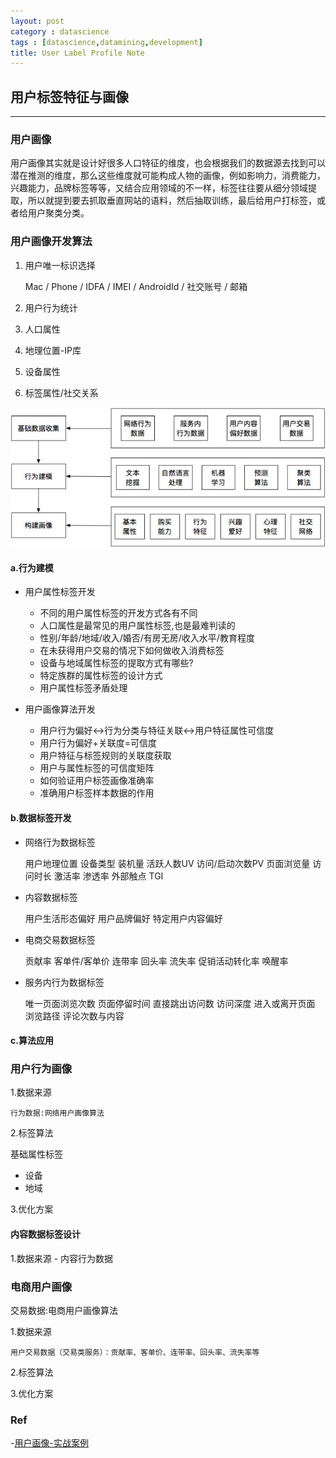 ```yaml
---
layout: post
category : datascience
tags : [datascience,datamining,development]
title: User Label Profile Note
---
```


## 用户标签特征与画像
-------------------------------------------------

### 用户画像

用户画像其实就是设计好很多人口特征的维度，也会根据我们的数据源去找到可以潜在推测的维度，那么这些维度就可能构成人物的画像，例如影响力，消费能力，兴趣能力，品牌标签等等，又结合应用领域的不一样，标签往往要从细分领域提取，所以就提到要去抓取垂直网站的语料，然后抽取训练，最后给用户打标签，或者给用户聚类分类。

### 用户画像开发算法

1. 用户唯一标识选择

	Mac / Phone / IDFA / IMEI / AndroidId / 社交账号 / 邮箱

2. 用户行为统计
3. 人口属性
4. 地理位置-IP库
5. 设备属性
6. 标签属性/社交关系

![人群画像构建](_includes/user_profile_design.png)

#### a.行为建模

* 用户属性标签开发

	- 不同的用户属性标签的开发方式各有不同
	- 人口属性是最常见的用户属性标签,也是最难判读的
	- 性别/年龄/地域/收入/婚否/有房无房/收入水平/教育程度
	- 在未获得用户交易的情况下如何做收入消费标签
	- 设备与地域属性标签的提取方式有哪些?
	- 特定族群的属性标签的设计方式
	- 用户属性标签矛盾处理

* 用户画像算法开发

	- 用户行为偏好<->行为分类与特征关联<->用户特征属性可信度
	- 用户行为偏好+关联度=可信度
	- 用户特征与标签规则的关联度获取
	- 用户与属性标签的可信度矩阵
	- 如何验证用户标签画像准确率
	- 准确用户标签样本数据的作用

#### b.数据标签开发

- 网络行为数据标签

	用户地理位置
	设备类型
	装机量
	活跃人数UV
	访问/启动次数PV
	页面浏览量
	访问时长
	激活率
	渗透率
	外部触点
	TGI

- 内容数据标签

	用户生活形态偏好
	用户品牌偏好
	特定用户内容偏好

- 电商交易数据标签

	贡献率
	客单件/客单价
	连带率
	回头率
	流失率
	促销活动转化率
	唤醒率

- 服务内行为数据标签

	唯一页面浏览次数
	页面停留时间
	直接跳出访问数
	访问深度
	进入或离开页面
	浏览路径
	评论次数与内容

#### c.算法应用

### 用户行为画像

1.数据来源

	行为数据:网络用户画像算法

2.标签算法

基础属性标签
- 设备
- 地域

3.优化方案

#### 内容数据标签设计

1.数据来源 - 内容行为数据

### 电商用户画像

交易数据:电商用户画像算法

1.数据来源

	用户交易数据（交易类服务）：贡献率、客单价、连带率、回头率、流失率等

2.标签算法

3.优化方案

### Ref

-[用户画像-实战案例](https://zhuanlan.zhihu.com/p/36395328?utm_source=ZHShareTargetIDMore&utm_medium=social&utm_oi=39187600375808)